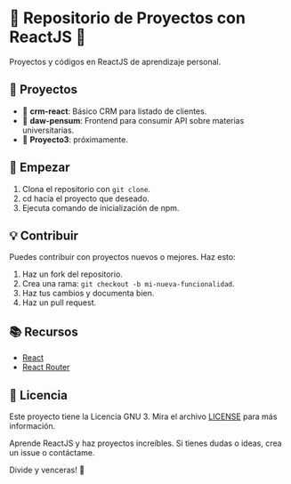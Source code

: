 # 🚀 Repositorio de Proyectos con ReactJS 🚀

Proyectos y códigos en ReactJS de aprendizaje personal. 

## 📁 Proyectos

- 📂 **crm-react**: Básico CRM para listado de clientes.
- 📂 **daw-pensum**: Frontend para consumir API sobre materias universitarias.
- 📂 **Proyecto3**: próximamente.

## 🚀 Empezar

1. Clona el repositorio con `git clone`.
2. cd hacía el proyecto que deseado.
3. Ejecuta comando de inicialización de npm.

## 💡 Contribuir

Puedes contribuir con proyectos nuevos o mejores. Haz esto:

1. Haz un fork del repositorio.
2. Crea una rama: `git checkout -b mi-nueva-funcionalidad`.
3. Haz tus cambios y documenta bien.
4. Haz un pull request.

## 📚 Recursos

- [React](https://react.dev/learn)
- [React Router](https://reactrouter.com/)

## 📃 Licencia
Este proyecto tiene la Licencia GNU 3. Mira el archivo [LICENSE](LICENSE) para más información.

Aprende ReactJS y haz proyectos increíbles. Si tienes dudas o ideas, crea un issue o contáctame.

Divide y venceras! 🚀
